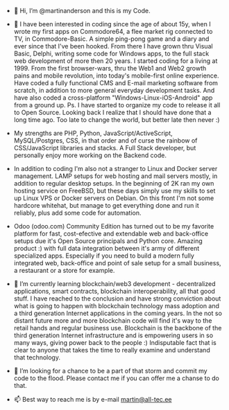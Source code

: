 - 👋 Hi, I’m @martinanderson and this is my Code.
- 👀 I have been interested in coding since the age of about 15y, when I wrote my first apps on Commodore64, a flee market rig connected to TV, in Commodore-Basic. A simple ping-pong game and a diary and ever since that I've been hooked. From there I have grown thru Visual Basic, Delphi, writing some code for Windows apps, to the full stack web development of more then 20 years. I started coding for a living at 1999. From the first browser-wars, thru the Web1 and Web2 growth pains and mobile revolution, into today's mobile-first online experience. Have coded a fully functional CMS and E-mail marketing software from scratch, in addition to more general everyday development tasks. And have also coded a cross-platform "Windows-Linux-iOS-Android" app from a ground up. Ps. I have started to organize my code to release it all to Open Source. Looking back I realize that I should have done that a long time ago. Too late to change the world, but better late then never :) 
- My strengths are PHP, Python, JavaScript/ActiveScript, MySQL/Postgres, CSS, in that order and of curse the rainbow of CSS/JavaScript libraries and stacks. A Full Stack developer, but personally enjoy more working on the Backend code. 
- In addition to coding I'm also not a stranger to Linux and Docker server management. LAMP setups for web hosting and mail servers mostly, in addition to regular desktop setups. In the beginning of 2K ran my own hosting service on FreeBSD, but these days simply use my skills to set up Linux VPS or Docker servers on Debian. On this front I'm not some hardcore whitehat, but manage to get everything done and run it reliably, plus add some code for automation.  
- Odoo (odoo.com) Community Edition has turned out to be my favorite platform for fast, cost-efective and extendable web and back-office setups due it's Open Source principals and Python core. Amazing product :) with full data integration between it's army of different specialized apps. Especially if you need to build a modern fully integrated web, back-office and point of sale setup for a small business, a restaurant or a store for example.  

- 🌱 I’m currently learning blockchain/web3 development - decentralized applications, smart contracts, blockchain interoperability, all that good stuff. I have reached to the conclusion and have strong conviction about what is going to happen with blockchain technology mass adoption and a third generation Internet applications in the coming years. In the not so distant future more and more blockchain code will find it's way to the retail hands and regular business use. Blockchain is the backbone of the third generation Internet infrastructure and is empowering users in so many ways, giving power back to the people :) Indisputable fact that is clear to anyone that takes the time to really examine and understand that technology. 

- 💞️ I’m looking for a chance to be a part of that storm and commit my code to the flood. Please contact me if you can offer me a chanse to do that. 
- 📫 Best way to reach me is by e-mail martin@all-tec.ee
